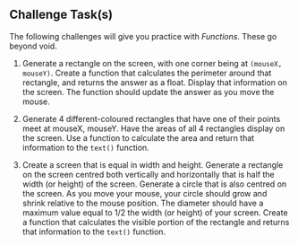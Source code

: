 Challenge Task(s)
-------

The following challenges will give you practice with _Functions_.  These go beyond void.

1. Generate a rectangle on the screen, with one corner being at ```(mouseX, mouseY)```.  Create a function that calculates the perimeter around that rectangle, and returns the answer as a float.  Display that information on the screen.  The function should update the answer as you move the mouse.

2. Generate 4 different-coloured rectangles that have one of their points meet at mouseX, mouseY.  Have the areas of all 4 rectangles display on the screen.  Use a function to calculate the area and return that information to the ```text()``` function.

3. Create a screen that is equal in width and height.  Generate a rectangle on the screen centred both vertically and horizontally that is half the width (or height) of the screen.  Generate a circle that is also centred on the screen.  As you move your mouse, your circle should grow and shrink relative to the mouse position.  The diameter should have a maximum value equal to 1/2 the width (or height) of your screen.  Create a function that calculates the visible portion of the rectangle and returns that information to the ```text()``` function.
